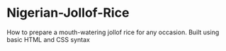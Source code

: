 # Nigerian-Jollof-Rice
How to prepare a mouth-watering jollof rice for any occasion. Built using basic HTML and CSS syntax
